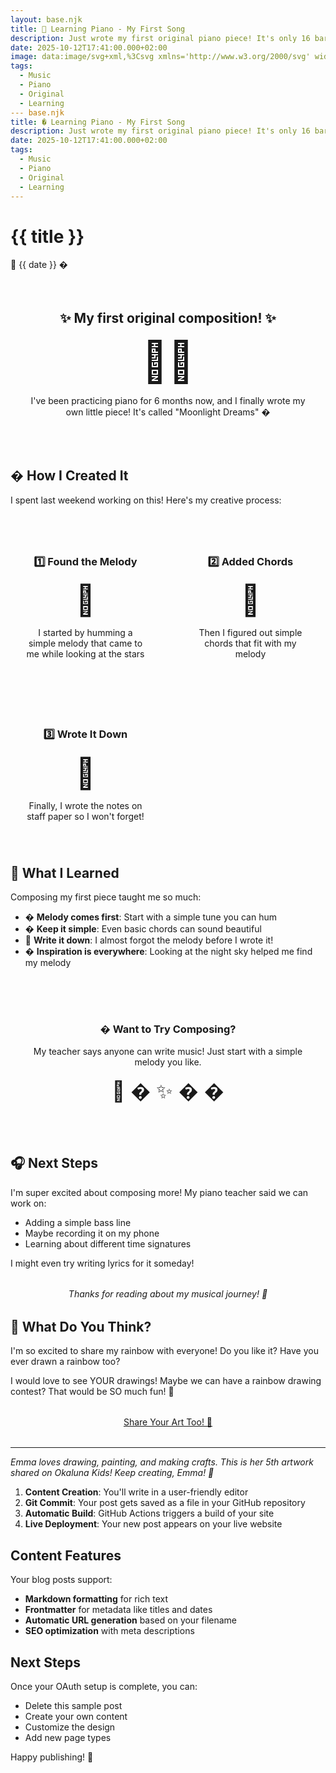 ```yaml
---
layout: base.njk
title: 🎹 Learning Piano - My First Song
description: Just wrote my first original piano piece! It's only 16 bars but I'm super excited about it 🎵
date: 2025-10-12T17:41:00.000+02:00
image: data:image/svg+xml,%3Csvg xmlns='http://www.w3.org/2000/svg' width='400' height='200' viewBox='0 0 400 200'%3E%3Crect width='400' height='200' fill='%23f8f9fa'/%3E%3Cg fill='%23333'%3E%3Crect x='50' y='50' width='20' height='100' rx='2'/%3E%3Crect x='80' y='50' width='20' height='100' rx='2'/%3E%3Crect x='110' y='50' width='20' height='100' rx='2'/%3E%3Crect x='140' y='50' width='20' height='100' rx='2'/%3E%3Crect x='170' y='50' width='20' height='100' rx='2'/%3E%3Crect x='200' y='50' width='20' height='100' rx='2'/%3E%3Crect x='230' y='50' width='20' height='100' rx='2'/%3E%3Crect x='260' y='50' width='20' height='100' rx='2'/%3E%3Crect x='290' y='50' width='20' height='100' rx='2'/%3E%3Crect x='320' y='50' width='20' height='100' rx='2'/%3E%3C/g%3E%3Cg fill='%23000'%3E%3Crect x='65' y='50' width='12' height='60' rx='1'/%3E%3Crect x='95' y='50' width='12' height='60' rx='1'/%3E%3Crect x='155' y='50' width='12' height='60' rx='1'/%3E%3Crect x='185' y='50' width='12' height='60' rx='1'/%3E%3Crect x='215' y='50' width='12' height='60' rx='1'/%3E%3Crect x='275' y='50' width='12' height='60' rx='1'/%3E%3Crect x='305' y='50' width='12' height='60' rx='1'/%3E%3C/g%3E%3C/svg%3E
tags:
  - Music
  - Piano
  - Original
  - Learning
--- base.njk
title: � Learning Piano - My First Song
description: Just wrote my first original piano piece! It's only 16 bars but I'm super excited about it �
date: 2025-10-12T17:41:00.000+02:00
tags:
  - Music
  - Piano
  - Original
  - Learning
---
```


# {{ title }}

<div class="post-meta">
📅 {{ date }} �
</div>

<div style="text-align: center; margin: 2rem 0; padding: 2rem; background: linear-gradient(135deg, var(--pastel-purple), var(--pastel-blue)); border-radius: 25px;">
    <h2 style="margin-top: 0;">✨ My first original composition! ✨</h2>
    <div style="font-size: 4rem; margin: 1rem 0;">🎹🎵</div>
    <p>I've been practicing piano for 6 months now, and I finally wrote my own little piece! It's called "Moonlight Dreams" �</p>
</div>

## � How I Created It

I spent last weekend working on this! Here's my creative process:

<div style="display: grid; grid-template-columns: repeat(auto-fit, minmax(200px, 1fr)); gap: 1.5rem; margin: 2rem 0;">
    <div style="padding: 1.5rem; background: var(--pastel-yellow); border-radius: 20px; text-align: center;">
        <h3>1️⃣ Found the Melody</h3>
        <div style="font-size: 3rem;">🎵</div>
        <p>I started by humming a simple melody that came to me while looking at the stars</p>
    </div>
    <div style="padding: 1.5rem; background: var(--pastel-blue); border-radius: 20px; text-align: center;">
        <h3>2️⃣ Added Chords</h3>
        <div style="font-size: 3rem;">🎹</div>
        <p>Then I figured out simple chords that fit with my melody</p>
    </div>
    <div style="padding: 1.5rem; background: var(--pastel-green); border-radius: 20px; text-align: center;">
        <h3>3️⃣ Wrote It Down</h3>
        <div style="font-size: 3rem;">📝</div>
        <p>Finally, I wrote the notes on staff paper so I won't forget!</p>
    </div>
</div>

## 💭 What I Learned

Composing my first piece taught me so much:

- � **Melody comes first**: Start with a simple tune you can hum
- � **Keep it simple**: Even basic chords can sound beautiful
- 📝 **Write it down**: I almost forgot the melody before I wrote it!
- � **Inspiration is everywhere**: Looking at the night sky helped me find my melody

<div style="text-align: center; margin: 2rem 0; padding: 2rem; background: linear-gradient(135deg, var(--pastel-purple), var(--pastel-coral)); border-radius: 25px;">
    <h3>� Want to Try Composing?</h3>
    <p>My teacher says anyone can write music! Just start with a simple melody you like.</p>
    <div style="margin: 1rem 0;">
        <span style="font-size: 2rem;">🎵 � ✨ � �</span>
    </div>
</div>

## 🎧 Next Steps

I'm super excited about composing more! My piano teacher said we can work on:

- Adding a simple bass line
- Maybe recording it on my phone
- Learning about different time signatures

I might even try writing lyrics for it someday!

<div style="text-align: center; margin: 2rem 0;">
    <p><em>Thanks for reading about my musical journey! 🎵</em></p>
</div>

## 👫 What Do You Think?

I'm so excited to share my rainbow with everyone! Do you like it? Have you ever drawn a rainbow too?

I would love to see YOUR drawings! Maybe we can have a rainbow drawing contest? That would be SO much fun! 🎉

<div style="text-align: center; margin: 2rem 0;">
    <a href="/admin/" class="fun-button">Share Your Art Too! 🎨</a>
</div>

---

_Emma loves drawing, painting, and making crafts. This is her 5th artwork shared on Okaluna Kids! Keep creating, Emma! 🌟_

1. **Content Creation**: You'll write in a user-friendly editor
2. **Git Commit**: Your post gets saved as a file in your GitHub repository
3. **Automatic Build**: GitHub Actions triggers a build of your site
4. **Live Deployment**: Your new post appears on your live website

## Content Features

Your blog posts support:

- **Markdown formatting** for rich text
- **Frontmatter** for metadata like titles and dates
- **Automatic URL generation** based on your filename
- **SEO optimization** with meta descriptions

## Next Steps

Once your OAuth setup is complete, you can:

- Delete this sample post
- Create your own content
- Customize the design
- Add new page types

Happy publishing! 🚀

